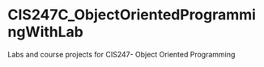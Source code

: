 # CIS247C_ObjectOrientedProgrammingWithLab
Labs and course projects for CIS247- Object Oriented Programming 
